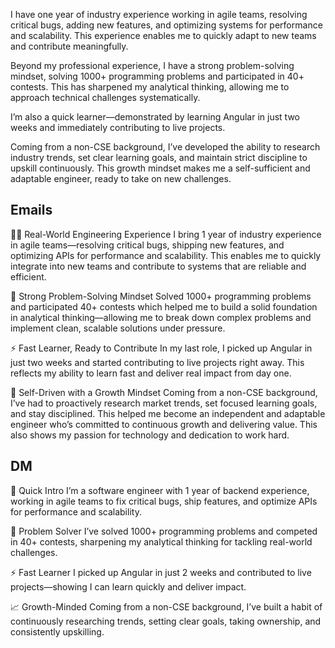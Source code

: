I have one year of industry experience working in agile teams, resolving critical bugs, adding new features, and optimizing systems for performance and scalability. This experience enables me to quickly adapt to new teams and contribute meaningfully.

Beyond my professional experience, I have a strong problem-solving mindset, solving 1000+ programming problems and participated in 40+ contests. This has sharpened my analytical thinking, allowing me to approach technical challenges systematically.

I’m also a quick learner—demonstrated by learning Angular in just two weeks and immediately contributing to live projects. 

Coming from a non-CSE background, I’ve developed the ability to research industry trends, set clear learning goals, and maintain strict discipline to upskill continuously. This growth mindset makes me a self-sufficient and adaptable engineer, ready to take on new challenges.


## Emails
👨‍💻 Real-World Engineering Experience
I bring 1 year of industry experience in agile teams—resolving critical bugs, shipping new features, and optimizing APIs for performance and scalability. This enables me to quickly integrate into new teams and contribute to systems that are reliable and efficient.

🧠 Strong Problem-Solving Mindset
Solved 1000+ programming problems and participated 40+ contests which helped me to build a solid foundation in analytical thinking—allowing me to break down complex problems and implement clean, scalable solutions under pressure.

⚡ Fast Learner, Ready to Contribute
In my last role, I picked up Angular in just two weeks and started contributing to live projects right away. This reflects my ability to learn fast and deliver real impact from day one.

🚀 Self-Driven with a Growth Mindset
Coming from a non-CSE background, I’ve had to proactively research market trends, set focused learning goals, and stay disciplined. This helped me become an independent and adaptable engineer who’s committed to continuous growth and delivering value. This also shows my passion for technology and dedication to work hard.

## DM
🚀 Quick Intro
I’m a software engineer with 1 year of backend experience, working in agile teams to fix critical bugs, ship features, and optimize APIs for performance and scalability.

🧠 Problem Solver
I’ve solved 1000+ programming problems and competed in 40+ contests, sharpening my analytical thinking for tackling real-world challenges.

⚡ Fast Learner
I picked up Angular in just 2 weeks and contributed to live projects—showing I can learn quickly and deliver impact.

📈 Growth-Minded
Coming from a non-CSE background, I’ve built a habit of continuously researching trends, setting clear goals, taking ownership, and consistently upskilling.
